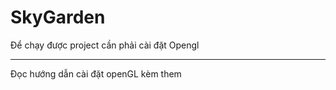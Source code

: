 # SkyGarden
Để chạy được project cần phải cài đặt Opengl
<hr>
Đọc hướng dẫn cài đặt openGL kèm them
